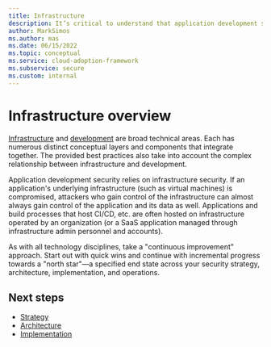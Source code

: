```yaml
---
title: Infrastructure
description: It’s critical to understand that application development security relies on infrastructure security. 
author: MarkSimos
ms.author: mas
ms.date: 06/15/2022
ms.topic: conceptual
ms.service: cloud-adoption-framework
ms.subservice: secure
ms.custom: internal
---
```


# Infrastructure overview

[Infrastructure](infrastructure-security-strategy.md) and [development](development-security-strategy-overview.md) are broad technical areas. Each has numerous distinct conceptual layers and components that integrate together. The provided best practices also take into account the complex relationship between infrastructure and development.

Application development security relies on infrastructure security. If an application's underlying infrastructure (such as virtual machines) is compromised, attackers who gain control of the infrastructure can almost always gain control of the application and its data as well. Applications and build processes that host CI/CD, etc. are often hosted on infrastructure operated by an organization (or a SaaS application managed through infrastructure admin personnel and accounts).

As with all technology disciplines, take a "continuous improvement" approach. Start out with quick wins and continue with incremental progress towards a "north star"—a specified end state across your security strategy, architecture, implementation, and operations.

## Next steps

- [Strategy](infrastructure-security-strategy.md)
- [Architecture](infrastructure-security-architecture.md)
- [Implementation](infrastructure-security-implementation.md)